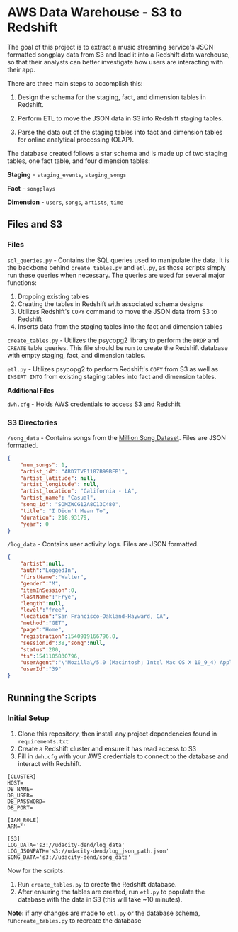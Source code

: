 # AWS Data Warehouse - S3 to Redshift

The goal of this project is to extract a music streaming service's JSON formatted songplay data from S3 and load it into a Redshift data warehouse, so that their analysts can better investigate how users are interacting with their app.

There are three main steps to accomplish this:

1. Design the schema for the staging, fact, and dimension tables in Redshift.

2. Perform ETL to move the JSON data in S3 into Redshift staging tables.

3. Parse the data out of the staging tables into fact and dimension tables for online analytical processing (OLAP).

The database created follows a star schema and is made up of two staging tables, one fact table, and four dimension tables:

**Staging** - `staging_events`, `staging_songs`

**Fact** - `songplays`

**Dimension** - `users`, `songs`, `artists`, `time`

## Files and S3

### Files

`sql_queries.py` - Contains the SQL queries used to manipulate the data. It is the backbone behind `create_tables.py` and `etl.py`, as those scripts simply run these queries when necessary. The queries are used for several major functions:

1. Dropping existing tables
2. Creating the tables in Redshift with associated schema designs
3. Utilizes Redshift's `COPY` command to move the JSON data from S3 to Redshift
4. Inserts data from the staging tables into the fact and dimension tables

`create_tables.py` - Utilizes the psycopg2 library to perform the `DROP` and `CREATE` table queries. This file should be run to create the Redshift database with empty staging, fact, and dimension tables.

`etl.py` - Utilizes psycopg2 to perform Redshift's `COPY`  from S3 as well as `INSERT INTO` from existing staging tables into fact and dimension tables.

**Additional Files**

`dwh.cfg` - Holds AWS credentials to access S3 and Redshift

### S3 Directories

`/song_data` - Contains songs from the [Million Song Dataset](http://millionsongdataset.com/). Files are JSON formatted.

```json
{
	"num_songs": 1,
	"artist_id": "ARD7TVE1187B99BFB1",
	"artist_latitude": null,
	"artist_longitude": null,
	"artist_location": "California - LA",
	"artist_name": "Casual",
	"song_id": "SOMZWCG12A8C13C480",
	"title": "I Didn't Mean To",
	"duration": 218.93179,
	"year": 0
}
```

`/log_data` - Contains user activity logs. Files are JSON formatted.

```json
{
	"artist":null, 
	"auth":"LoggedIn",
	"firstName":"Walter",
	"gender":"M",
	"itemInSession":0,
	"lastName":"Frye",
	"length":null,
	"level":"free",
	"location":"San Francisco-Oakland-Hayward, CA",
	"method":"GET",
	"page":"Home",
	"registration":1540919166796.0,
	"sessionId":38,"song":null,
	"status":200,
	"ts":1541105830796,
	"userAgent":"\"Mozilla\/5.0 (Macintosh; Intel Mac OS X 10_9_4) AppleWebKit\/537.36 (KHTML, like Gecko) Chrome\/36.0.1985.143 Safari\/537.36\"",
	"userId":"39"
}
```



## Running the Scripts

### Initial Setup

1. Clone this repository, then install any project dependencies found in `requirements.txt`
2. Create a Redshift cluster and ensure it has read access to S3
3. Fill in `dwh.cfg` with your AWS credentials to connect to the database and interact with Redshift.

```
[CLUSTER]
HOST=
DB_NAME=
DB_USER=
DB_PASSWORD=
DB_PORT=

[IAM_ROLE]
ARN=''

[S3]
LOG_DATA='s3://udacity-dend/log_data'
LOG_JSONPATH='s3://udacity-dend/log_json_path.json'
SONG_DATA='s3://udacity-dend/song_data'
```

Now for the scripts: 

1. Run `create_tables.py` to create the Redshift database.
2. After ensuring the tables are created, run `etl.py` to populate the database with the data in S3 (this will take ~10 minutes).

**Note:** if any changes are made to `etl.py` or the database schema, run`create_tables.py` to recreate the database
